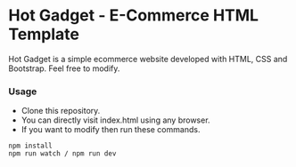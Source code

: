 # Hot Gadget - E-Commerce HTML Template

Hot Gadget is a simple ecommerce website developed with HTML, CSS and Bootstrap. Feel free to modify.

### Usage

- Clone this repository.
- You can directly visit index.html using any browser.
- If you want to modify then run these commands.
```shell
npm install
npm run watch / npm run dev
```
